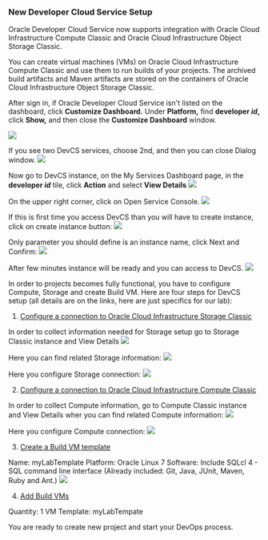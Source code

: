 ### New Developer Cloud Service Setup ###

Oracle Developer Cloud Service now supports integration with Oracle Cloud Infrastructure Compute Classic and Oracle Cloud Infrastructure Object Storage Classic.

You can create virtual machines (VMs) on Oracle Cloud Infrastructure Compute Classic and use them to run builds of your projects. The archived build artifacts and Maven artifacts are stored on the containers of Oracle Cloud Infrastructure Object Storage Classic.

After sign in, if Oracle Developer Cloud Service isn't listed on the dashboard, click **Customize Dashboard.** Under **Platform,** find **developer _id_,** click **Show,** and then close the **Customize Dashboard** window.

![](common/DevCS-setup/noDevCS.png)

If you see two DevCS services, choose 2nd, and then you can close Dialog window.
![](common/DevCS-setup/custDashboard.png)

Now go to DevCS instance, on the My Services Dashboard page, in the **developer _id_** tile, click **Action** and select **View Details**
![](common/DevCS-setup/DevCS-details.png)

On the upper right corner, click on Open Service Console.
![](common/DevCS-setup/DevCS-open-console.png)

If this is first time you access DevCS than you will have to create instance, click on create instance button:
![](common/DevCS-setup/DevCS-create-inst.png)

Only parameter you should define is an instance name, click Next and Confirm:
![](common/DevCS-setup/DevCS-inst-name.png)

After few minutes instance will be ready and you can access to DevCS.
![](common/DevCS-setup/DevCS-access.png)


In order to projects becomes fully functional, you have to configure Compute, Storage and create Build VM. Here are four steps for DevCS setup (all details are on the links, here are just specifics for our lab):

1. [Configure a connection to Oracle Cloud Infrastructure Storage Classic](http://www.oracle.com/webfolder/technetwork/tutorials/obe/cloud/developer/config_compute_storage/devcs_config_storage.html)

In order to collect information needed for Storage setup go to Storage Classic instance and View Details
![](common/DevCS-setup/SrorageClassic-view-details.png)

Here you can find related Storage information:
![](common/DevCS-setup/DevCS-StorageClassic-connect.png)

Here you configure Storage connection:
![](common/DevCS-setup/DevCS-StorageClassic-config.png)


2. [Configure a connection to Oracle Cloud Infrastructure Compute Classic](http://www.oracle.com/webfolder/technetwork/tutorials/obe/cloud/developer/config_compute_storage/devcs_config_compute.html)

In order to collect Compute information, go to Compute Classic instance and View Details wher you can find related Compute information:
![](common/DevCS-setup/DevCS-ComputeClassic-view-details.png)

Here you configure Compute connection:
![](common/DevCS-setup/DevcCS-ComputeClassic-config.png)


3. [Create a Build VM template](http://www.oracle.com/webfolder/technetwork/tutorials/obe/cloud/developer/config_buildvm/devcs_create_buildvmtemplate.html)

Name: myLabTemplate
Platform: Oracle Linux 7
Software: Include SQLcl 4 - SQL command line interface (Already included: Git, Java, JUnit, Maven, Ruby and Ant.)
![](common/DevCS-setup/DevCS-Build-software.png)


4. [Add Build VMs](http://www.oracle.com/webfolder/technetwork/tutorials/obe/cloud/developer/config_buildvm/devcs_create_buildvm.html)

Quantity: 1
VM Template: myLabTempate


You are ready to create new project and start your DevOps process.

